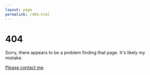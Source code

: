 ```yaml
---
layout: page
permalink: /404.html
---
```


# 404

Sorry, there appears to be a problem finding that page. It's likely my mistake.

<a href="{{ site.baseurl }}/index.html#contact">Please contact me</a>.
